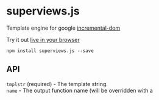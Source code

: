 # superviews.js

Template engine for google [incremental-dom](http://google.github.io/incremental-dom)

Try it out [live in your browser](http://davidjamesstone.github.io/superviews.js/playground/index.html)</a>

`npm install superviews.js --save`

## API

`tmplstr` (required) - The template string.  
`name` - The output function name (will be overridden with a <template> element).  
`argstr` - The output function arguments (will be overridden with a <template> element).  
`mode` - The output format. Can be one of ['es6', 'cjs', 'browser'], if any other value is passed the function is exported as a variable with that name. 

`superviews(tmplstr, name, argstr, mode)`

## CLI

`cat examples/test.html | superviews --mode=es6 --name=foo --argstr=bar > examples/test.js`

## Example

Create a file called `tmpl.html`

```html
<!--
If the outermost element is a `template` element and contains
an `args` attribute it will be used as the function definition.
A `name` attribute can also be supplied. These will be used to
define the enclosing function name and arguments in the incremental-dom output (see below).
-->
<template name="myWidget" args="data todos foo bar">

  <!--
  `script` tags that have no attributes are treated as literal javascript
  and will be simply inlined into the incremental-dom output.
  -->
  <script>
  function add (item) {
    todos.push(item)
  }

  function remove () {
    todos.pop()
  }
  </script>

  <!-- Attribute values can be set using javascript between curly braces {} -->
  <div class="{data.cssClass}">

    <!-- Attributes are omitted if their expression is null or undefined. Useful for `checked`, `disabled` -->
    <input type="text" disabled="{data.isDisabled}">

    <!-- Interpolation in attributes -->
    <a href="http://www.google.co.uk?q={data.query}"></a>

    <!-- Text Interpolation -->
    My name is {data.name} my age is {data.age}
    I live at {data.address}

    <!-- Any javascript can be used -->
    <div title="{JSON.stringify(data)}">Hover for json</div>

    <!-- 'on' event handlers. $event and $element are available to use in the handler. -->
    <button onclick="{alert(hi)}">Say hi</button>
    <input type="text" value="{data.val}" onchange="{data.val = this.value}">
    <a href="#" onclick="{$event.preventDefault(); model.doSomething();}">Some link</a>

    <!-- Use an `if` attribute for conditional rendering -->
    <p if="data.showMe">
      <span class="{data.bar + ' other-css'}">description</span>
    </p>

    <!-- An `if` tag can also be used for conditional
    rendering by adding a `condition` attribute. -->
    <if condition="data.showMe">
      I'm in an `if` block.
    </if>

    <!-- `elseif` and `else` tags can also be used -->
    <if condition="data.foo === 1">
      <span>1</span>
    <elseif condition="data.foo === 2">
      <span>2</span>
    <else>
      Default
    </if>

    <!-- Use a `skip` attribute for conditional patching of children -->
    <aside>
      <div skip="data.skipMe">
        <span id="{data.id}">
        </span>
      </div>
    </aside>

    <!-- The `style` attribute is special and can be set with an object. -->
    <span style="{ color: data.foo, backgroundColor: data.bar }">My style changes</span>

    <!-- The `each` attribute can be used to repeat over items.
    This includes iterating over keys on an Object or any object that has a
    forEach function e.g. an Array, Map, Set.
    Three variables are available for each iteration: $value, $item and $target.-->
    <ul>
      <li each="item in data.items">
        <span class="{ $item % 2 ? 'odd' : 'even' }">{$item}</span>
        <input value="{item.name}">
      </li>
    </ul>

    <!-- Looping over arrays -->
    <ul>
      <li each="item in data.arr">
        <span>{item.name}</span>
      </li>
    </ul>

    <!-- Looping over object keys -->
    <ul>
      <li each="key in data.obj">
        <span title="hello">{key} - {data.obj[key]}</span>
      </li>
    </ul>

    <!-- The `each` attribute also supports defining a `key` to use.
    For Arrays and Objects this is done automatically for you.
    
    If you are iterating a Map, this should be set to identify each item in the list. 
    This allow the diff patch in to keep track of each item in the list.
    See http://google.github.io/incremental-dom/#conditional-rendering/array-of-items.
    The key used here is `product.id`.
     -->
    <ul>
      <li each="product, product.id in data.products">
        {product.name}
      </li>
    </ul>

    <!-- Conditional iteration -->
    <ul>
      <li if="data.items.length" each="item, item.id in data.arr">
        {item.name}
      </li>
      <li if="!data.items.length" class="list-header">
        No items found
      </li>
    </ul>
  </div>

</template>
```

`cat tmpl.html | superviews > tmpl.js`

Converts the template above to this [incremental-dom](http://google.github.io/incremental-dom) code:

```js
;(function () {
var hoisted1 = ["type", "text"]
var hoisted2 = ["type", "text"]
var hoisted3 = ["href", "#"]
var hoisted4 = ["title", "hello"]
var hoisted5 = ["class", "list-header"]
var __target

return function myWidget (data, todos, foo, bar) {
  function add (item) {
      todos.push(item)
    }

    function remove () {
      todos.pop()
    }
  elementOpen("div", null, null, "class", data.cssClass)
    elementOpen("input", "ba1d808c-0069-43bc-a345-89d8a60fa494", hoisted1, "disabled", data.isDisabled)
    elementClose("input")
    elementOpen("a", null, null, "href", "http://www.google.co.uk?q=" + (data.query) + "")
    elementClose("a")
    text(" \
        My name is " + (data.name) + " my age is " + (data.age) + " \
        I live at " + (data.address) + " \
     \
        ")
    elementOpen("div", null, null, "title", JSON.stringify(data))
      text("Hover for json")
    elementClose("div")
    elementOpen("button", null, null, "onclick", function ($event) {
      var $element = this;
    alert(hi)})
      text("Say hi")
    elementClose("button")
    elementOpen("input", "0887e662-2503-4669-b314-2d155cc72cad", hoisted2, "value", data.val, "onchange", function ($event) {
      var $element = this;
    data.val = this.value})
    elementClose("input")
    elementOpen("a", "4308eec1-f2dc-4247-a8d6-c07e81db0c3e", hoisted3, "onclick", function ($event) {
      var $element = this;
    $event.preventDefault(); model.doSomething();})
      text("Some link")
    elementClose("a")
    if (data.showMe) {
      elementOpen("p")
        elementOpen("span", null, null, "class", data.bar + ' other-css')
          text("description")
        elementClose("span")
      elementClose("p")
    }
    if (data.showMe) {
      text(" \
            I'm in an `if` block. \
          ")
    }
    if (data.foo === 1) {
      elementOpen("span")
        text("1")
      elementClose("span")
    } else if (data.foo === 2) {
      elementOpen("span")
        text("2")
      elementClose("span")
    } else {
      text(" \
            Default \
          ")
    }
    elementOpen("aside")
      elementOpen("div")
        if (data.skipMe) {
          skip()
        } else {
          elementOpen("span", null, null, "id", data.id)
          elementClose("span")
        }
      elementClose("div")
    elementClose("aside")
    elementOpen("span", null, null, "style", { color: data.foo, backgroundColor: data.bar })
      text("My style changes")
    elementClose("span")
    elementOpen("ul")
      __target = data.items
      if (__target) {
        ;(__target.forEach ? __target : Object.keys(__target)).forEach(function($value, $item, $target) {
          var item = $value
          var $key = "163c079d-6890-40f1-8983-b4119652d7ca_" + $item
          elementOpen("li", $key)
            elementOpen("span", null, null, "class",  $item % 2 ? 'odd' : 'even' )
              text("" + ($item) + "")
            elementClose("span")
            elementOpen("input", null, null, "value", item.name)
            elementClose("input")
          elementClose("li")
        }, this)
      }
    elementClose("ul")
    elementOpen("ul")
      __target = data.arr
      if (__target) {
        ;(__target.forEach ? __target : Object.keys(__target)).forEach(function($value, $item, $target) {
          var item = $value
          var $key = "9ee2a95c-ce40-4c43-9e1b-bb1e3771c72f_" + $item
          elementOpen("li", $key)
            elementOpen("span")
              text("" + (item.name) + "")
            elementClose("span")
          elementClose("li")
        }, this)
      }
    elementClose("ul")
    elementOpen("ul")
      __target = data.obj
      if (__target) {
        ;(__target.forEach ? __target : Object.keys(__target)).forEach(function($value, $item, $target) {
          var key = $value
          var $key = "07608362-dc5c-4fca-9f46-381ffc62a929_" + $item
          elementOpen("li", $key)
            elementOpen("span", "4bf05389-7b34-4184-9ae5-2f1371d46d05_" + $key, hoisted4)
              text("" + (key) + " - " + (data.obj[key]) + "")
            elementClose("span")
          elementClose("li")
        }, this)
      }
    elementClose("ul")
    elementOpen("ul")
      __target = data.products
      if (__target) {
        ;(__target.forEach ? __target : Object.keys(__target)).forEach(function($value, $item, $target) {
          var product = $value
          var $key = "494094aa-b914-405e-b489-31348c78a2f7_" + product.id
          elementOpen("li", $key)
            text(" \
                    " + (product.name) + " \
                  ")
          elementClose("li")
        }, this)
      }
    elementClose("ul")
    elementOpen("ul")
      if (data.items.length) {
        __target = data.arr
        if (__target) {
          ;(__target.forEach ? __target : Object.keys(__target)).forEach(function($value, $item, $target) {
            var item = $value
            var $key = "f53fcb3e-8035-4108-91bc-1d7661d41681_" + item.id
            elementOpen("li", $key)
              text(" \
                      " + (item.name) + " \
                    ")
            elementClose("li")
          }, this)
        }
      }
      if (!data.items.length) {
        elementOpen("li", "39dad44a-39c4-4d2d-bb31-7daf5bef8b73", hoisted5)
          text(" \
                  No items found \
                ")
        elementClose("li")
      }
    elementClose("ul")
  elementClose("div")
}
})()
```

## browserify
Using [browserify](http://browserify.org/)? There's the [superviewify](https://github.com/davidjamesstone/superviewify) transform allowing you to simply require your templates and have them automatically compiled to incremental-dom javascript.

`npm install superviewify --save`

## supermodels.js

[supermodels.js](https://github.com/davidjamesstone/supermodels.js) fits in nicely with superviews.js. Building models that are observable objects lets us know when our data has changed and when we should patch the dom.

To see how to use supermodels.js and superviews.js together, checkout [superglue.js](http://davidjamesstone.github.io/superglue.js)

# License

  MIT
